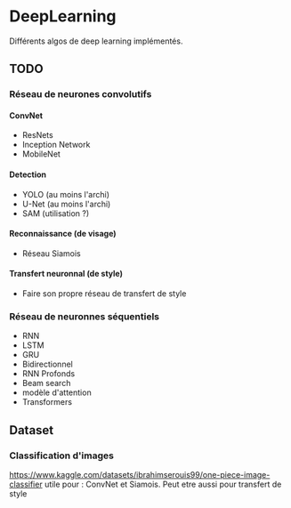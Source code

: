 # DeepLearning
Différents algos de deep learning implémentés.


## TODO 

### Réseau de neurones convolutifs

#### ConvNet
- ResNets
- Inception Network
- MobileNet

#### Detection
- YOLO (au moins l'archi)
- U-Net (au moins l'archi)
- SAM (utilisation ?)

#### Reconnaissance (de visage)
- Réseau Siamois

#### Transfert neuronnal (de style)
- Faire son propre réseau de transfert de style

### Réseau de neuronnes séquentiels
- RNN
- LSTM
- GRU
- Bidirectionnel
- RNN Profonds
- Beam search
- modèle d'attention
- Transformers

## Dataset 

### Classification d'images 

https://www.kaggle.com/datasets/ibrahimserouis99/one-piece-image-classifier
utile pour : ConvNet et Siamois. Peut etre aussi pour transfert de style


